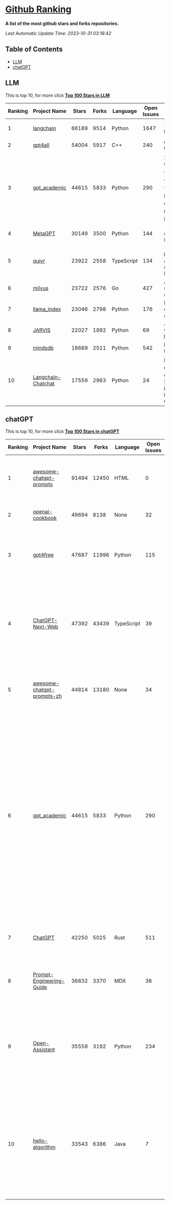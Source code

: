 [Github Ranking](./README.md)
==========

**A list of the most github stars and forks repositories.**

*Last Automatic Update Time: 2023-10-31 03:18:42*

## Table of Contents
 * [LLM](#LLM)
 * [chatGPT](#chatGPT)

## LLM

This is top 10, for more click **[Top 100 Stars in LLM](Top100/LLM.md)**

| Ranking | Project Name | Stars | Forks | Language | Open Issues | Description | Last Commit |
| ------- | ------------ | ----- | ----- | -------- | ----------- | ----------- | ----------- |
| 1 | [langchain](https://github.com/langchain-ai/langchain) | 66189 | 9514 | Python | 1647 | ⚡ Building applications with LLMs through composability ⚡ | 2023-10-31T03:17:14Z |
| 2 | [gpt4all](https://github.com/nomic-ai/gpt4all) | 54004 | 5917 | C++ | 240 | gpt4all: open-source LLM chatbots that you can run anywhere | 2023-10-31T00:40:54Z |
| 3 | [gpt_academic](https://github.com/binary-husky/gpt_academic) | 44615 | 5833 | Python | 290 | 为ChatGPT/GLM提供实用化交互界面，特别优化论文阅读/润色/写作体验，模块化设计，支持自定义快捷按钮&函数插件，支持Python和C++等项目剖析&自译解功能，PDF/LaTex论文翻译&总结功能，支持并行问询多种LLM模型，支持chatglm2等本地模型。兼容文心一言, moss, llama2, rwkv, claude2, 通义千问, 书生, 讯飞星火等。 | 2023-10-30T19:09:49Z |
| 4 | [MetaGPT](https://github.com/geekan/MetaGPT) | 30149 | 3500 | Python | 144 | 🌟 The Multi-Agent Framework: Given one line Requirement, return PRD, Design, Tasks, Repo | 2023-10-30T16:23:03Z |
| 5 | [quivr](https://github.com/StanGirard/quivr) | 23922 | 2558 | TypeScript | 134 | 🧠 Your Second Brain supercharged by Generative AI 🧠 Dump all your files and chat with your personal assistant on your files & more using GPT 3.5/4, Private, Anthropic, VertexAI, LLMs... | 2023-10-30T19:54:21Z |
| 6 | [milvus](https://github.com/milvus-io/milvus) | 23722 | 2576 | Go | 427 | A cloud-native vector database, storage for next generation AI applications | 2023-10-31T03:15:15Z |
| 7 | [llama_index](https://github.com/run-llama/llama_index) | 23046 | 2798 | Python | 176 | LlamaIndex (formerly GPT Index) is a data framework for your LLM applications | 2023-10-31T03:12:29Z |
| 8 | [JARVIS](https://github.com/microsoft/JARVIS) | 22027 | 1892 | Python | 69 | JARVIS, a system to connect LLMs with ML community. Paper: https://arxiv.org/pdf/2303.17580.pdf | 2023-10-24T17:41:40Z |
| 9 | [mindsdb](https://github.com/mindsdb/mindsdb) | 18689 | 2511 | Python | 542 | MindsDB connects AI models to real time data | 2023-10-31T02:07:33Z |
| 10 | [Langchain-Chatchat](https://github.com/chatchat-space/Langchain-Chatchat) | 17559 | 2963 | Python | 24 | Langchain-Chatchat（原Langchain-ChatGLM）基于 Langchain 与 ChatGLM 等语言模型的本地知识库问答 \| Langchain-Chatchat (formerly langchain-ChatGLM), local knowledge based LLM (like ChatGLM) QA app with langchain  | 2023-10-29T06:54:40Z |


## chatGPT

This is top 10, for more click **[Top 100 Stars in chatGPT](Top100/chatGPT.md)**

| Ranking | Project Name | Stars | Forks | Language | Open Issues | Description | Last Commit |
| ------- | ------------ | ----- | ----- | -------- | ----------- | ----------- | ----------- |
| 1 | [awesome-chatgpt-prompts](https://github.com/f/awesome-chatgpt-prompts) | 91494 | 12450 | HTML | 0 | This repo includes ChatGPT prompt curation to use ChatGPT better. | 2023-10-30T19:02:44Z |
| 2 | [openai-cookbook](https://github.com/openai/openai-cookbook) | 49694 | 8138 | None | 32 | Examples and guides for using the OpenAI API | 2023-10-31T02:00:47Z |
| 3 | [gpt4free](https://github.com/xtekky/gpt4free) | 47687 | 11996 | Python | 115 | The official gpt4free repository \| various collection of powerful language models | 2023-10-30T23:09:17Z |
| 4 | [ChatGPT-Next-Web](https://github.com/Yidadaa/ChatGPT-Next-Web) | 47392 | 43439 | TypeScript | 39 | A well-designed cross-platform ChatGPT UI (Web / PWA / Linux / Win / MacOS). 一键拥有你自己的跨平台 ChatGPT 应用。 | 2023-10-30T17:41:41Z |
| 5 | [awesome-chatgpt-prompts-zh](https://github.com/PlexPt/awesome-chatgpt-prompts-zh) | 44814 | 13180 | None | 34 | ChatGPT 中文调教指南。各种场景使用指南。学习怎么让它听你的话。 | 2023-10-11T02:57:34Z |
| 6 | [gpt_academic](https://github.com/binary-husky/gpt_academic) | 44615 | 5833 | Python | 290 | 为ChatGPT/GLM提供实用化交互界面，特别优化论文阅读/润色/写作体验，模块化设计，支持自定义快捷按钮&函数插件，支持Python和C++等项目剖析&自译解功能，PDF/LaTex论文翻译&总结功能，支持并行问询多种LLM模型，支持chatglm2等本地模型。兼容文心一言, moss, llama2, rwkv, claude2, 通义千问, 书生, 讯飞星火等。 | 2023-10-30T19:09:49Z |
| 7 | [ChatGPT](https://github.com/lencx/ChatGPT) | 42250 | 5025 | Rust | 511 | 🔮 ChatGPT Desktop Application (Mac, Windows and Linux) | 2023-10-27T07:06:07Z |
| 8 | [Prompt-Engineering-Guide](https://github.com/dair-ai/Prompt-Engineering-Guide) | 36832 | 3370 | MDX | 38 | 🐙 Guides, papers, lecture, notebooks and resources for prompt engineering | 2023-10-30T16:03:52Z |
| 9 | [Open-Assistant](https://github.com/LAION-AI/Open-Assistant) | 35558 | 3192 | Python | 234 | OpenAssistant is a chat-based assistant that understands tasks, can interact with third-party systems, and retrieve information dynamically to do so. | 2023-10-30T18:57:20Z |
| 10 | [hello-algorithm](https://github.com/geekxh/hello-algorithm) | 33543 | 6386 | Java | 7 | 🌍 针对小白的算法训练 \| 包括四部分：①.大厂面经 ②.力扣图解  ③.千本开源电子书 ④.百张技术思维导图（项目花了上百小时，希望可以点 star 支持，🌹感谢~）推荐免费ChatGPT使用网站 | 2023-06-13T04:13:17Z |

